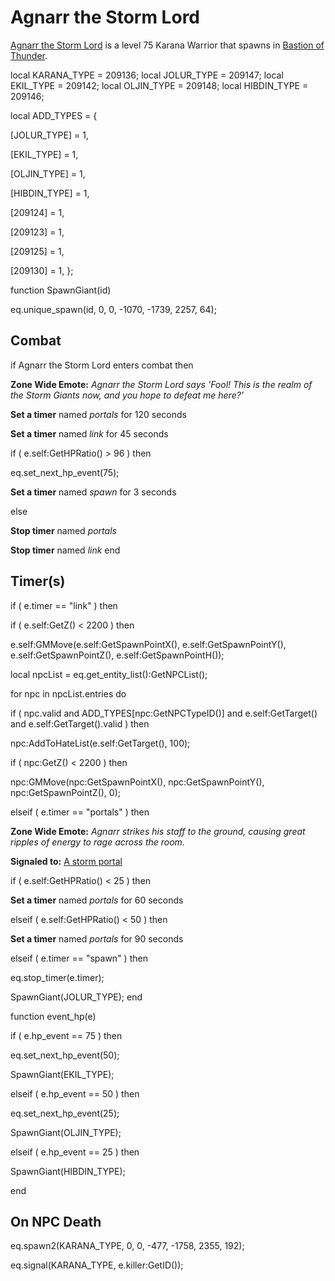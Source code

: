 # Agnarr the Storm Lord



[Agnarr the Storm Lord](/npc/209026) is a level 75 Karana Warrior that spawns in [Bastion of Thunder](/zone/209).

local KARANA_TYPE = 209136;
local JOLUR_TYPE = 209147; 
local EKIL_TYPE = 209142; 
local OLJIN_TYPE = 209148; 
local HIBDIN_TYPE = 209146; 

local ADD_TYPES = {

[JOLUR_TYPE] = 1,

[EKIL_TYPE] = 1,

[OLJIN_TYPE] = 1,

[HIBDIN_TYPE] = 1,

[209124] = 1, 

[209123] = 1, 

[209125] = 1, 

[209130] = 1, 
};

function SpawnGiant(id)

eq.unique_spawn(id, 0, 0, -1070, -1739, 2257, 64);


## Combat

if  Agnarr the Storm Lord enters combat  then


**Zone Wide Emote:** <span class="text-warning">*Agnarr the Storm Lord says 'Fool! This is the realm of the Storm Giants now, and you hope to defeat me here?'*</span>


**Set a timer** named *portals* for 120 seconds


**Set a timer** named *link* for 45 seconds


if ( e.self:GetHPRatio() > 96 ) then



eq.set_next_hp_event(75);



**Set a timer** named *spawn* for 3 seconds


else


**Stop timer** named *portals*


**Stop timer** named *link*
end



## Timer(s)


if ( e.timer == "link" ) then



if ( e.self:GetZ() < 2200 ) then



e.self:GMMove(e.self:GetSpawnPointX(), e.self:GetSpawnPointY(), e.self:GetSpawnPointZ(), e.self:GetSpawnPointH());




local npcList = eq.get_entity_list():GetNPCList();



for npc in npcList.entries do






if ( npc.valid and ADD_TYPES[npc:GetNPCTypeID()] and e.self:GetTarget() and e.self:GetTarget().valid ) then




npc:AddToHateList(e.self:GetTarget(), 100);









if ( npc:GetZ() < 2200 ) then





npc:GMMove(npc:GetSpawnPointX(), npc:GetSpawnPointY(), npc:GetSpawnPointZ(), 0);









elseif ( e.timer == "portals" ) then


**Zone Wide Emote:** <span class="text-warning">*Agnarr strikes his staff to the ground, causing great ripples of energy to rage across the room.*</span>


**Signaled to:**  [A storm portal](/npc/209034)





if ( e.self:GetHPRatio() < 25 ) then



**Set a timer** named *portals* for 60 seconds






elseif ( e.self:GetHPRatio() < 50 ) then



**Set a timer** named *portals* for 90 seconds





elseif ( e.timer == "spawn" ) then


eq.stop_timer(e.timer);


SpawnGiant(JOLUR_TYPE); 
end

function event_hp(e)


if ( e.hp_event == 75 ) then


eq.set_next_hp_event(50);


SpawnGiant(EKIL_TYPE); 




elseif ( e.hp_event == 50 ) then


eq.set_next_hp_event(25);


SpawnGiant(OLJIN_TYPE); 



elseif ( e.hp_event == 25 ) then


SpawnGiant(HIBDIN_TYPE); 

end



## On NPC Death

eq.spawn2(KARANA_TYPE, 0, 0, -477, -1758, 2355, 192);

eq.signal(KARANA_TYPE, e.killer:GetID()); 